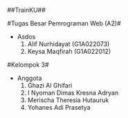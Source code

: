 ##TrainKU##

#Tugas Besar Pemrograman Web (A2)#
- Asdos
  1. Alif Nurhidayat (G1A022073)
  2. Keysa Maqfirah (G1A022012)

#Kelompok 3#
- Anggota
  1. Ghazi Al Ghifari
  2. I Nyoman Dimas Kresna Adryan
  3. Merischa Theresia Hutauruk
  4. Yohanes Adi Prasetya

